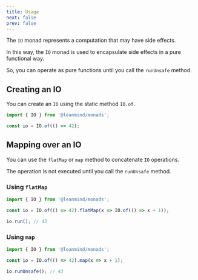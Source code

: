 ```yaml
---
title: Usage
next: false
prev: false
---
```


The `IO` monad represents a computation that may have side effects.

In this way, the `IO` monad is used to encapsulate side effects in a pure functional way.

So, you can operate as pure functions until you call the `runUnsafe` method.

## Creating an IO
You can create an `IO` using the static method `IO.of`.

```typescript
import { IO } from '@leanmind/monads';

const io = IO.of(() => 42);
```

## Mapping over an IO

You can use the `flatMap` or `map` method to concatenate `IO` operations.

The operation is not executed until you call the `runUnsafe` method.

### Using `flatMap`

```typescript
import { IO } from '@leanmind/monads';

const io = IO.of(() => 42).flatMap(x => IO.of(() => x + 1));

io.run(); // 43
```

### Using `map`

```typescript
import { IO } from '@leanmind/monads';

const io = IO.of(() => 42).map(x => x + 1);

io.runUnsafe(); // 43
```